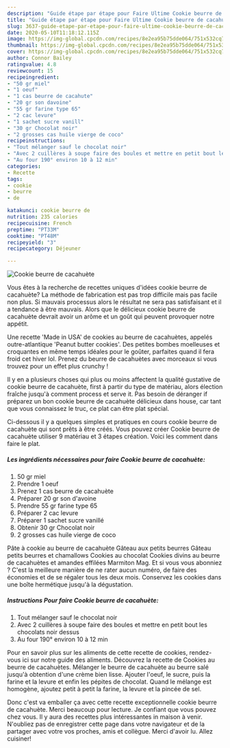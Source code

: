```yaml
---
description: "Guide étape par étape pour Faire Ultime Cookie beurre de cacahuète"
title: "Guide étape par étape pour Faire Ultime Cookie beurre de cacahuète"
slug: 3637-guide-etape-par-etape-pour-faire-ultime-cookie-beurre-de-cacahuete
date: 2020-05-10T11:18:12.115Z
image: https://img-global.cpcdn.com/recipes/8e2ea95b75dde064/751x532cq70/cookie-beurre-de-cacahuete-photo-principale-de-la-recette.jpg
thumbnail: https://img-global.cpcdn.com/recipes/8e2ea95b75dde064/751x532cq70/cookie-beurre-de-cacahuete-photo-principale-de-la-recette.jpg
cover: https://img-global.cpcdn.com/recipes/8e2ea95b75dde064/751x532cq70/cookie-beurre-de-cacahuete-photo-principale-de-la-recette.jpg
author: Connor Bailey
ratingvalue: 4.8
reviewcount: 15
recipeingredient:
- "50 gr miel"
- "1 oeuf"
- "1 cas beurre de cacahute"
- "20 gr son davoine"
- "55 gr farine type 65"
- "2 cac levure"
- "1 sachet sucre vanill"
- "30 gr Chocolat noir"
- "2 grosses cas huile vierge de coco"
recipeinstructions:
- "Tout mélanger sauf le chocolat noir"
- "Avec 2 cuillères à soupe faire des boules et mettre en petit bout les chocolats noir dessus"
- "Au four 190° environ 10 à 12 min"
categories:
- Recette
tags:
- cookie
- beurre
- de

katakunci: cookie beurre de 
nutrition: 235 calories
recipecuisine: French
preptime: "PT33M"
cooktime: "PT48M"
recipeyield: "3"
recipecategory: Déjeuner

---
```



![Cookie beurre de cacahuète](https://img-global.cpcdn.com/recipes/8e2ea95b75dde064/751x532cq70/cookie-beurre-de-cacahuete-photo-principale-de-la-recette.jpg)

Vous êtes à la recherche de recettes uniques d'idées cookie beurre de cacahuète? La méthode de fabrication est pas trop difficile mais pas facile non plus. Si mauvais processus alors le résultat ne sera pas satisfaisant et il a tendance à être mauvais. Alors que le délicieux cookie beurre de cacahuète devrait avoir un arôme et un goût qui peuvent provoquer notre appétit.

Une recette &#39;Made in USA&#39; de cookies au beurre de cacahuètes, appelés outre-atlantique &#39;Peanut butter cookies&#39;. Des petites bombes moelleuses et croquantes en même temps idéales pour le goûter, parfaites quand il fera froid cet hiver lol. Prenez du beurre de cacahuètes avec morceaux si vous trouvez pour un effet plus crunchy !

Il y en a plusieurs choses qui plus ou moins affectent la qualité gustative de cookie beurre de cacahuète, first à partir du type de matériau, alors élection fraîche jusqu'à comment process et serve it. Pas besoin de déranger if préparez un bon cookie beurre de cacahuète délicieux dans house, car tant que vous connaissez le truc, ce plat can être plat spécial.


Ci-dessous il y a quelques simples et pratiques en cours cookie beurre de cacahuète qui sont prêts à être créés. Vous pouvez créer Cookie beurre de cacahuète utiliser 9 matériau et 3 étapes création. Voici les comment dans faire le plat.

<!--inarticleads1-->

##### Les ingrédients nécessaires pour faire Cookie beurre de cacahuète:

1.  50 gr miel
1. Prendre 1 oeuf
1. Prenez 1 cas beurre de cacahuète
1. Préparer 20 gr son d&#39;avoine
1. Prendre 55 gr farine type 65
1. Préparer 2 cac levure
1. Préparer 1 sachet sucre vanillé
1. Obtenir 30 gr Chocolat noir
1.  2 grosses cas huile vierge de coco


Pâte à cookie au beurre de cacahuète Gâteau aux petits beurres Gâteau petits beurres et chamallows Cookies au chocolat Cookies divins au beurre de cacahuètes et amandes effilées Marmiton Mag. Et si vous vous abonniez ? C&#39;est la meilleure manière de ne rater aucun numéro, de faire des économies et de se régaler tous les deux mois. Conservez les cookies dans une boîte hermétique jusqu&#39;à la dégustation. 

<!--inarticleads2-->

##### Instructions Pour faire Cookie beurre de cacahuète:

1. Tout mélanger sauf le chocolat noir
1. Avec 2 cuillères à soupe faire des boules et mettre en petit bout les chocolats noir dessus
1. Au four 190° environ 10 à 12 min


Pour en savoir plus sur les aliments de cette recette de cookies, rendez-vous ici sur notre guide des aliments. Découvrez la recette de Cookies au beurre de cacahuètes. Mélanger le beurre de cacahuète au beurre salé jusqu&#39;à obtention d&#39;une crème bien lisse. Ajouter l&#39;oeuf, le sucre, puis la farine et la levure et enfin les pépites de chocolat. Quand le mélange est homogène, ajoutez petit à petit la farine, la levure et la pincée de sel. 


Donc c'est va emballer ça avec cette recette exceptionnelle cookie beurre de cacahuète. Merci beaucoup pour lecture. Je confiant que vous pouvez chez vous. Il y aura des recettes plus  intéressantes in maison à venir. N'oubliez pas de enregistrer cette page dans votre navigateur et de la partager avec votre vos proches, amis et collègue. Merci d'avoir lu. Allez cuisiner!
